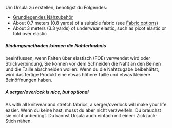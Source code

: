 Um Ursula zu erstellen, benötigst du Folgendes:

- [Grundlegendes Nähzubehör](/docs/sewing/basic-sewing-supplies)
- About 0.7 meters (0.8 yards) of a suitable fabric (see [Fabric options](/docs/patterns/ursula/fabric))
- About 3 meters (3.3 yards) of underwear elastic, such as picot elastic or fold over elastic

<Tip>

##### Bindungsmethoden können die Nahterlaubnis

beeinflussen, wenn Falten über elastisch (FOE) verwendet wird oder Strickverbindung, Sie können vor dem Schneiden die Naht an den Beinen und die Taille abschneiden wollen. Wenn du die Nahtzugabe beibehältst, wird das fertige Produkt eine etwas höhere Taille und etwas kleinere Beinöffnungen haben.

##### A serger/overlock is nice, but optional

As with all knitwear and stretch fabrics, a serger/overlock will make your life easier. Wenn du keine hast, musst du aber nicht verzweifeln. Du brauchst sie nicht unbedingt. Du kannst Ursula auch einfach mit einem Zickzack-Stich nähen.

</Tip>
